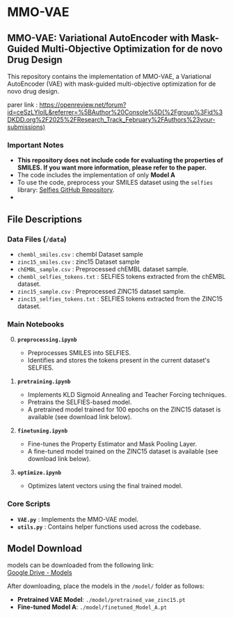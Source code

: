 # MMO-VAE

## MMO-VAE: Variational AutoEncoder with Mask-Guided Multi-Objective Optimization for de novo Drug Design

This repository contains the implementation of MMO-VAE, a Variational AutoEncoder (VAE) with mask-guided multi-objective optimization for de novo drug design.

parer link : https://openreview.net/forum?id=ceSzLYloIL&referrer=%5BAuthor%20Console%5D(%2Fgroup%3Fid%3DKDD.org%2F2025%2FResearch_Track_February%2FAuthors%23your-submissions)

### Important Notes
- **This repository does not include code for evaluating the properties of SMILES. If you want more information, please refer to the paper.**  
- The code includes the implementation of only **Model A** 
- To use the code, preprocess your SMILES dataset using the `selfies` library: [Selfies GitHub Repository](https://github.com/aspuru-guzik-group/selfies).
- 

## File Descriptions

### Data Files (`/data`)
- `chembl_smiles.csv`  :  chembl Dataset sample
- `zinc15_smiles.csv`  :  zinc15 Dataset sample
- `chEMBL_sample.csv`  : Preprocessed chEMBL dataset sample.
- `chembl_selfies_tokens.txt` : SELFIES tokens extracted from the chEMBL dataset.
- `zinc15_sample.csv` : Preprocessed ZINC15 dataset sample.
- `zinc15_selfies_tokens.txt` : SELFIES tokens extracted from the ZINC15 dataset.

### Main Notebooks
0. **`preprocessing.ipynb`**
   - Preprocesses SMILES into SELFIES.
   - Identifies and stores the tokens present in the current dataset's SELFIES.
   

1. **`pretraining.ipynb`**
   - Implements KLD Sigmoid Annealing and Teacher Forcing techniques.
   - Pretrains the SELFIES-based model.
   - A pretrained model trained for 100 epochs on the ZINC15 dataset is available (see download link below).

2. **`finetuning.ipynb`**
   - Fine-tunes the Property Estimator and Mask Pooling Layer.
   - A fine-tuned model trained on the ZINC15 dataset is available (see download link below).

3. **`optimize.ipynb`**
   - Optimizes latent vectors using the final trained model.

### Core Scripts
- **`VAE.py`** : Implements the MMO-VAE model.
- **`utils.py`** : Contains helper functions used across the codebase.

## Model Download
models can be downloaded from the following link:  
[Google Drive - Models](https://drive.google.com/drive/folders/1riWfM56yNzfDVLCQWD6pNSIN10JksBhR?usp=sharing)

After downloading, place the models in the `/model/` folder as follows:

- **Pretrained VAE Model**: `./model/pretrained_vae_zinc15.pt`
- **Fine-tuned Model A**: `./model/finetuned_Model_A.pt`
